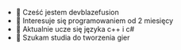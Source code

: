 - 👋 Cześć jestem devblazefusion
- 👀 Interesuje się programowaniem od 2 miesięcy
- 🌱 Aktualnie ucze się języka c++ i c#
- 💞️ Szukam studia do tworzenia gier
